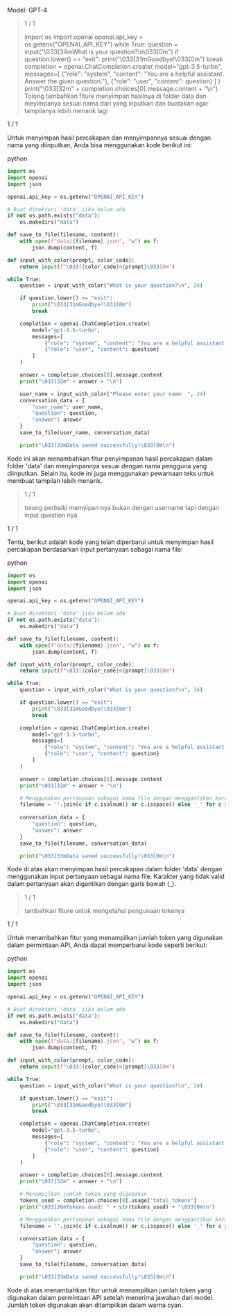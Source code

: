 Model: GPT-4

> 1 / 1
> 
> import os import openai openai.api\_key = os.getenv("OPENAI\_API\_KEY") while True: question = input("\\033\[34mWhat is your question?\\n\\033\[0m") if question.lower() == "exit": print("\\033\[31mGoodbye!\\033\[0m") break completion = openai.ChatCompletion.create( model="gpt-3.5-turbo", messages=\[ {"role": "system", "content": "You are a helpful assistant. Answer the given question."}, {"role": "user", "content": question} \] ) print("\\033\[32m" + completion.choices\[0\].message.content + "\\n") Tolong tambahkan fiture menyimpan hasilnya di folder data dan meyimpanya sesuai nama dari yang inputkan dan buatakan agar tampilanya lebih menarik lagi

1 / 1

Untuk menyimpan hasil percakapan dan menyimpannya sesuai dengan nama yang diinputkan, Anda bisa menggunakan kode berikut ini:

python

```python
import os
import openai
import json

openai.api_key = os.getenv("OPENAI_API_KEY")

# Buat direktori 'data' jika belum ada
if not os.path.exists("data"):
    os.makedirs("data")

def save_to_file(filename, content):
    with open(f"data/{filename}.json", "w") as f:
        json.dump(content, f)

def input_with_color(prompt, color_code):
    return input(f"\033[{color_code}m{prompt}\033[0m")

while True:
    question = input_with_color("What is your question?\n", 34)

    if question.lower() == "exit":
        print("\033[31mGoodbye!\033[0m")
        break

    completion = openai.ChatCompletion.create(
        model="gpt-3.5-turbo",
        messages=[
            {"role": "system", "content": "You are a helpful assistant. Answer the given question."},
            {"role": "user", "content": question}
        ]
    )

    answer = completion.choices[0].message.content
    print("\033[32m" + answer + "\n")

    user_name = input_with_color("Please enter your name: ", 34)
    conversation_data = {
        "user_name": user_name,
        "question": question,
        "answer": answer
    }
    save_to_file(user_name, conversation_data)

    print("\033[33mData saved successfully!\033[0m\n")
```

Kode ini akan menambahkan fitur penyimpanan hasil percakapan dalam folder 'data' dan menyimpannya sesuai dengan nama pengguna yang diinputkan. Selain itu, kode ini juga menggunakan pewarnaan teks untuk membuat tampilan lebih menarik.

> 1 / 1
> 
> tolong perbaiki memyipan nya bukan dengan username tapi dengan input question nya

1 / 1

Tentu, berikut adalah kode yang telah diperbarui untuk menyimpan hasil percakapan berdasarkan input pertanyaan sebagai nama file:

python

```python
import os
import openai
import json

openai.api_key = os.getenv("OPENAI_API_KEY")

# Buat direktori 'data' jika belum ada
if not os.path.exists("data"):
    os.makedirs("data")

def save_to_file(filename, content):
    with open(f"data/{filename}.json", "w") as f:
        json.dump(content, f)

def input_with_color(prompt, color_code):
    return input(f"\033[{color_code}m{prompt}\033[0m")

while True:
    question = input_with_color("What is your question?\n", 34)

    if question.lower() == "exit":
        print("\033[31mGoodbye!\033[0m")
        break

    completion = openai.ChatCompletion.create(
        model="gpt-3.5-turbo",
        messages=[
            {"role": "system", "content": "You are a helpful assistant. Answer the given question."},
            {"role": "user", "content": question}
        ]
    )

    answer = completion.choices[0].message.content
    print("\033[32m" + answer + "\n")

    # Menggunakan pertanyaan sebagai nama file dengan menggantikan karakter yang tidak valid
    filename = ''.join(c if c.isalnum() or c.isspace() else '_' for c in question).rstrip()
    
    conversation_data = {
        "question": question,
        "answer": answer
    }
    save_to_file(filename, conversation_data)

    print("\033[33mData saved successfully!\033[0m\n")
```

Kode di atas akan menyimpan hasil percakapan dalam folder 'data' dengan menggunakan input pertanyaan sebagai nama file. Karakter yang tidak valid dalam pertanyaan akan digantikan dengan garis bawah (\_).

> 1 / 1
> 
> tambahkan fiture untuk mengetahui pengunaan tokenya

1 / 1

Untuk menambahkan fitur yang menampilkan jumlah token yang digunakan dalam permintaan API, Anda dapat memperbarui kode seperti berikut:

python

```python
import os
import openai
import json

openai.api_key = os.getenv("OPENAI_API_KEY")

# Buat direktori 'data' jika belum ada
if not os.path.exists("data"):
    os.makedirs("data")

def save_to_file(filename, content):
    with open(f"data/{filename}.json", "w") as f:
        json.dump(content, f)

def input_with_color(prompt, color_code):
    return input(f"\033[{color_code}m{prompt}\033[0m")

while True:
    question = input_with_color("What is your question?\n", 34)

    if question.lower() == "exit":
        print("\033[31mGoodbye!\033[0m")
        break

    completion = openai.ChatCompletion.create(
        model="gpt-3.5-turbo",
        messages=[
            {"role": "system", "content": "You are a helpful assistant. Answer the given question."},
            {"role": "user", "content": question}
        ]
    )

    answer = completion.choices[0].message.content
    print("\033[32m" + answer + "\n")

    # Menampilkan jumlah token yang digunakan
    tokens_used = completion.choices[0].usage["total_tokens"]
    print("\033[36mTokens used: " + str(tokens_used) + "\033[0m\n")

    # Menggunakan pertanyaan sebagai nama file dengan menggantikan karakter yang tidak valid
    filename = ''.join(c if c.isalnum() or c.isspace() else '_' for c in question).rstrip()

    conversation_data = {
        "question": question,
        "answer": answer
    }
    save_to_file(filename, conversation_data)

    print("\033[33mData saved successfully!\033[0m\n")
```

Kode di atas menambahkan fitur untuk menampilkan jumlah token yang digunakan dalam permintaan API setelah menerima jawaban dari model. Jumlah token digunakan akan ditampilkan dalam warna cyan.